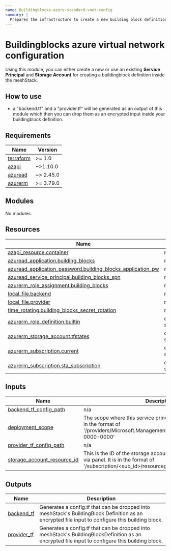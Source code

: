 ```yaml
---
name: Buildingblocks-azure-standard-vnet-config
summary: |
  Prepares the infrastructure to create a new building block definition for "Azure Standard Virtual Network".
---
```


# Buildingblocks azure virtual network configuration

Using this module, you can either create a new or use an existing **Service Principal** and **Storage Account** for creating a buildingblock definition inside the meshStack.

## How to use
- a "backend.tf" and a "provider.tf" will be generated as an output of this module which then you can drop them as an encrypted input inside your buildingblock definition.
<!-- BEGIN_TF_DOCS -->
## Requirements

| Name | Version |
|------|---------|
| <a name="requirement_terraform"></a> [terraform](#requirement\_terraform) | >= 1.0 |
| <a name="requirement_azapi"></a> [azapi](#requirement\_azapi) | ~>1.10.0 |
| <a name="requirement_azuread"></a> [azuread](#requirement\_azuread) | ~> 2.45.0 |
| <a name="requirement_azurerm"></a> [azurerm](#requirement\_azurerm) | >= 3.79.0 |

## Modules

No modules.

## Resources

| Name | Type |
|------|------|
| [azapi_resource.container](https://registry.terraform.io/providers/Azure/azapi/latest/docs/resources/resource) | resource |
| [azuread_application.building_blocks](https://registry.terraform.io/providers/hashicorp/azuread/latest/docs/resources/application) | resource |
| [azuread_application_password.building_blocks_application_pw](https://registry.terraform.io/providers/hashicorp/azuread/latest/docs/resources/application_password) | resource |
| [azuread_service_principal.building_blocks_spn](https://registry.terraform.io/providers/hashicorp/azuread/latest/docs/resources/service_principal) | resource |
| [azurerm_role_assignment.building_blocks](https://registry.terraform.io/providers/hashicorp/azurerm/latest/docs/resources/role_assignment) | resource |
| [local_file.backend](https://registry.terraform.io/providers/hashicorp/local/latest/docs/resources/file) | resource |
| [local_file.provider](https://registry.terraform.io/providers/hashicorp/local/latest/docs/resources/file) | resource |
| [time_rotating.building_blocks_secret_rotation](https://registry.terraform.io/providers/hashicorp/time/latest/docs/resources/rotating) | resource |
| [azurerm_role_definition.builtin](https://registry.terraform.io/providers/hashicorp/azurerm/latest/docs/data-sources/role_definition) | data source |
| [azurerm_storage_account.tfstates](https://registry.terraform.io/providers/hashicorp/azurerm/latest/docs/data-sources/storage_account) | data source |
| [azurerm_subscription.current](https://registry.terraform.io/providers/hashicorp/azurerm/latest/docs/data-sources/subscription) | data source |
| [azurerm_subscription.sta_subscription](https://registry.terraform.io/providers/hashicorp/azurerm/latest/docs/data-sources/subscription) | data source |

## Inputs

| Name | Description | Type | Default | Required |
|------|-------------|------|---------|:--------:|
| <a name="input_backend_tf_config_path"></a> [backend\_tf\_config\_path](#input\_backend\_tf\_config\_path) | n/a | `string` | n/a | yes |
| <a name="input_deployment_scope"></a> [deployment\_scope](#input\_deployment\_scope) | The scope where this service principal have access on. Usually in the format of '/providers/Microsoft.Management/managementGroups/0000-0000-0000' | `string` | n/a | yes |
| <a name="input_provider_tf_config_path"></a> [provider\_tf\_config\_path](#input\_provider\_tf\_config\_path) | n/a | `string` | n/a | yes |
| <a name="input_storage_account_resource_id"></a> [storage\_account\_resource\_id](#input\_storage\_account\_resource\_id) | This is the ID of the storage account resource and it retrievable via panel. It is in the format of '/subscription/<sub\_id>/resourcegroups/<rg\_name>/... | `string` | n/a | yes |

## Outputs

| Name | Description |
|------|-------------|
| <a name="output_backend_tf"></a> [backend\_tf](#output\_backend\_tf) | Generates a config.tf that can be dropped into meshStack's BuildingBlock Definition as an encrypted file input to configure this building block. |
| <a name="output_provider_tf"></a> [provider\_tf](#output\_provider\_tf) | Generates a config.tf that can be dropped into meshStack's BuildingBlockDefinition as an encrypted file input to configure this building block. |
<!-- END_TF_DOCS -->